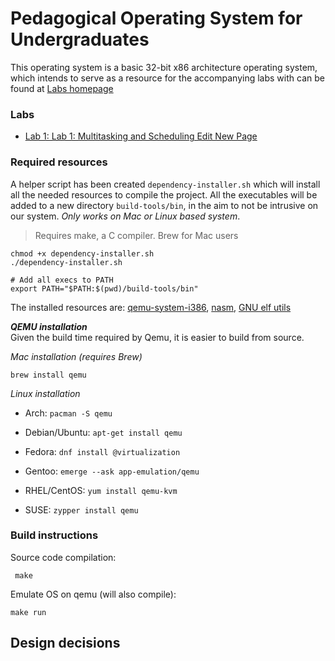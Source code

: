 
# Pedagogical Operating System for Undergraduates 

This operating system is a basic 32-bit x86 architecture operating system, which intends to serve as a resource for the accompanying labs 
with can be found at [Labs homepage](https://github.com/tmella/cs310_eduOS/wiki#welcome-to-the-educational-operating-system)

### Labs 
* [Lab 1: Lab 1: Multitasking and Scheduling
  Edit New Page
  ](https://github.com/tmella/cs310_eduOS/wiki/Lab-1:-Multitasking-and-Scheduling)


### Required resources
A helper script has been created ``dependency-installer.sh`` which will install all the needed resources to compile the project. 
All the executables will be added to a new directory ``build-tools/bin``, in the aim to not be intrusive on our system. _Only works on Mac or Linux based system_. 
> Requires make, a C compiler. Brew for Mac users
```
chmod +x dependency-installer.sh
./dependency-installer.sh

# Add all execs to PATH
export PATH="$PATH:$(pwd)/build-tools/bin"
```

The installed resources are: [qemu-system-i386](https://www.qemu.org/download/), [nasm](https://github.com/netwide-assembler/nasm), [GNU elf utils](https://github.com/nativeos/i386-elf-toolchain/releases)

***QEMU installation*** <br/>
Given the build time required by Qemu, it is easier to build from source. 

_Mac installation (requires Brew)_
```
brew install qemu
```

_Linux installation_
* Arch: ``pacman -S qemu``

* Debian/Ubuntu: ``apt-get install qemu``

* Fedora: ``dnf install @virtualization``

* Gentoo: ``emerge --ask app-emulation/qemu``

* RHEL/CentOS: ``yum install qemu-kvm``

* SUSE: ``zypper install qemu``

### Build instructions
Source code compilation:
```
 make 
```
Emulate OS on qemu (will also compile):
```
make run
```


## Design decisions